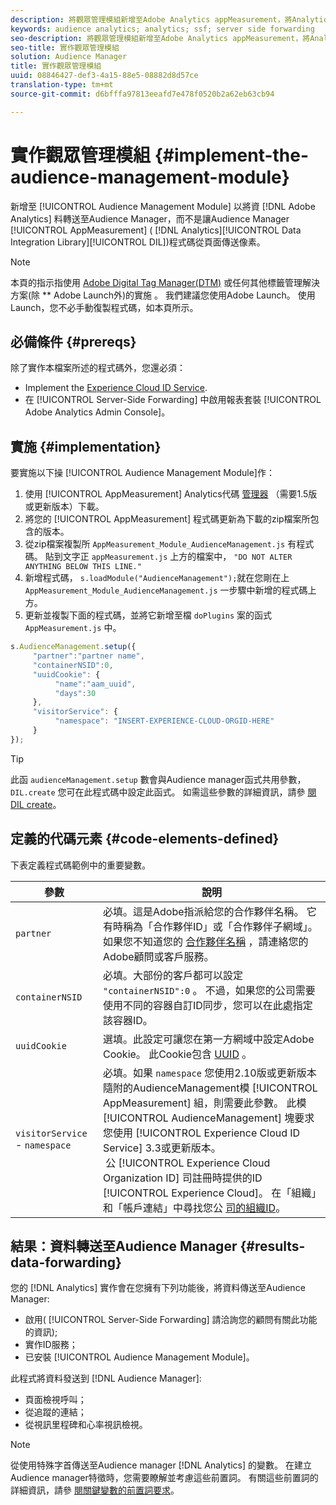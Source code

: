 ```yaml
---
description: 將觀眾管理模組新增至Adobe Analytics appMeasurement，將Analytics資料轉送至Audience Manager，而不是讓Audience Manager資料整合庫(DIL)程式碼從頁面傳送像素。
keywords: audience analytics; analytics; ssf; server side forwarding
seo-description: 將觀眾管理模組新增至Adobe Analytics appMeasurement，將Analytics資料轉送至Audience Manager，而不是讓Audience Manager資料整合庫(DIL)程式碼從頁面傳送像素。
seo-title: 實作觀眾管理模組
solution: Audience Manager
title: 實作觀眾管理模組
uuid: 08846427-def3-4a15-88e5-08882d8d57ce
translation-type: tm+mt
source-git-commit: d6bfffa97813eeafd7e478f0520b2a62eb63cb94

---
```



# 實作觀眾管理模組 {#implement-the-audience-management-module}

新增至 [!UICONTROL Audience Management Module] 以將資 [!DNL Adobe Analytics] 料轉送至Audience Manager，而不是讓Audience Manager [!UICONTROL AppMeasurement] ( [!DNL Analytics][!UICONTROL Data Integration Library][!UICONTROL DIL])程式碼從頁面傳送像素。

>[!NOTE]
>
>本頁的指示指使用 [Adobe Digital Tag Manager(DTM)](https://docs.adobe.com/content/help/en/dtm/using/dtm-home.html) 或任何其他標籤管理解決方案(除 ** Adobe Launch外)的實施 [](https://docs.adobe.com/content/help/en/launch/using/overview.html)。 我們建議您使用Adobe Launch。 使用Launch，您不必手動復製程式碼，如本頁所示。

## 必備條件 {#prereqs}

除了實作本檔案所述的程式碼外，您還必須：

* Implement the [Experience Cloud ID Service](https://marketing.adobe.com/resources/help/en_US/mcvid/).
* 在 [!UICONTROL Server-Side Forwarding] 中啟用報表套裝 [!UICONTROL Adobe Analytics Admin Console]。

## 實施 {#implementation}

要實施以下操 [!UICONTROL Audience Management Module]作：

1. 使用 [!UICONTROL AppMeasurement] Analytics代碼 [管理器](https://marketing.adobe.com/resources/help/en_US/reference/code_manager_admin.html) （需要1.5版或更新版本）下載。
1. 將您的 [!UICONTROL AppMeasurement] 程式碼更新為下載的zip檔案所包含的版本。
1. 從zip檔案複製所 `AppMeasurement_Module_AudienceManagement.js` 有程式碼。 貼到文字正 `appMeasurement.js` 上方的檔案中， `"DO NOT ALTER ANYTHING BELOW THIS LINE."`
1. 新增程式碼， `s.loadModule("AudienceManagement");`就在您剛在上 `AppMeasurement_Module_AudienceManagement.js` 一步驟中新增的程式碼上方。
1. 更新並複製下面的程式碼，並將它新增至檔 `doPlugins` 案的函式 `AppMeasurement.js` 中。

```js
s.AudienceManagement.setup({ 
     "partner":"partner name", 
     "containerNSID":0, 
     "uuidCookie": { 
          "name":"aam_uuid", 
          "days":30
     },
     "visitorService": {
          "namespace": "INSERT-EXPERIENCE-CLOUD-ORGID-HERE" 
     } 
});
```

>[!TIP]
>
>此函 `audienceManagement.setup` 數會與Audience manager函式共用參數， `DIL.create` 您可在此程式碼中設定此函式。 如需這些參數的詳細資訊，請參 [閱DIL create](../../dil/dil-class-overview/dil-create.md#dil-create)。

## 定義的代碼元素 {#code-elements-defined}

下表定義程式碼範例中的重要變數。

| 參數 | 說明 |
|--- |--- |
| `partner` | 必填。這是Adobe指派給您的合作夥伴名稱。 它有時稱為「合作夥伴ID」或「合作夥伴子網域」。  如果您不知道您的 [合作夥伴名稱](https://helpx.adobe.com/marketing-cloud/contact-support.html) ，請連絡您的Adobe顧問或客戶服務。 |
| `containerNSID` | 必填。大部份的客戶都可以設定 `"containerNSID":0` 。 不過，如果您的公司需要使用不同的容器自訂ID同步，您可以在此處指定該容器ID。 |
| `uuidCookie` | 選填。此設定可讓您在第一方網域中設定Adobe Cookie。 此Cookie包含 [UUID](../../reference/ids-in-aam.md) 。 |
| `visitorService` - `namespace` | 必填。如果 `namespace` 您使用2.10版或更新版本隨附的AudienceManagement模 [!UICONTROL AppMeasurement] 組，則需要此參數。 此模 [!UICONTROL AudienceManagement] 塊要求您使用 [!UICONTROL Experience Cloud ID Service] 3.3或更新版本。 <br> 公 [!UICONTROL Experience Cloud Organization ID] 司註冊時提供的ID [!UICONTROL Experience Cloud]。 在「組織」和「帳戶連結」中尋找您公 [司的組織ID](https://marketing.adobe.com/resources/help/en_US/mcloud/organizations.html)。 |

## 結果：資料轉送至Audience Manager {#results-data-forwarding}

您的 [!DNL Analytics] 實作會在您擁有下列功能後，將資料傳送至Audience Manager:

* 啟用( [!UICONTROL Server-Side Forwarding] 請洽詢您的顧問有關此功能的資訊);
* 實作ID服務；
* 已安裝 [!UICONTROL Audience Management Module]。

此程式將資料發送到 [!DNL Audience Manager]:

* 頁面檢視呼叫；
* 從追蹤的連結；
* 從視訊里程碑和心率視訊檢視。

>[!NOTE]
>
>從使用特殊字首傳送至Audience manager [!DNL Analytics] 的變數。 在建立Audience manager特徵時，您需要瞭解並考慮這些前置詞。 有關這些前置詞的詳細資訊，請參 [閱關鍵變數的前置詞要求](../../features/traits/trait-variable-prefixes.md)。